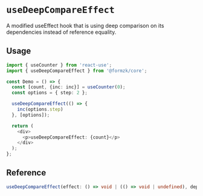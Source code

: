 # `useDeepCompareEffect`

A modified useEffect hook that is using deep comparison on its dependencies instead of reference equality.

## Usage

```TypeScript
import { useCounter } from 'react-use';
import { useDeepCompareEffect } from '@formzk/core';

const Demo = () => {
  const [count, {inc: inc}] = useCounter(0);
  const options = { step: 2 };

  useDeepCompareEffect(() => {
    inc(options.step)
  }, [options]);

  return (
    <div>
      <p>useDeepCompareEffect: {count}</p>
    </div>
  );
};
```

## Reference

```TypeScript
useDeepCompareEffect(effect: () => void | (() => void | undefined), deps: any[]);
```
